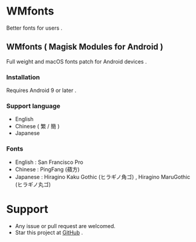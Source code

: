 # WMfonts

Better fonts for users .

## WMfonts ( Magisk Modules for Android )

Full weight and macOS fonts patch for Android devices .

  ### Installation
  
  Requires Android 9 or later .
  
  ### Support language
  
  * English
  * Chinese ( 繁 / 簡 )
  * Japanese


  ### Fonts
  
  * English : San Francisco Pro
  * Chinese : PingFang (蘋方)
  * Japanese : Hiragino Kaku Gothic (ヒラギノ角ゴ) , Hiragino MaruGothic (ヒラギノ丸ゴ)
  
  
  
  
 


# Support

* Any issue or pull request are welcomed.
* Star this project at [GitHub](https://github.com/Stardusstt/WMfonts) .
